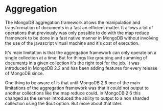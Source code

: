 Aggregation
===========

The MongoDB aggregation framework allows the manipulation and transformation of documents in a fast an efficient matter. It allows a lot of operations that previously was only possible to do with the map reduce framework to be done in a fast native manner in MongoDB without involving the use of the javascript virtual machine and it's cost of execution.

It's main limitation is that the aggregation framework can only operate on a single collection at a time. But for things like grouping and summing of documents in a given collection it's the right tool for the job. It was introduced in MongoDB 2.2 and has been adding features for every release of MongoDB since.

One thing to be aware of is that until MongoDB 2.6 one of the main limitations of the aggregation framework was that it could not output to another collections like the map reduce could. In MongoDB 2.6 this changed as the server introduced the ability to output to a non sharded collection using the $out option. But more about that later.